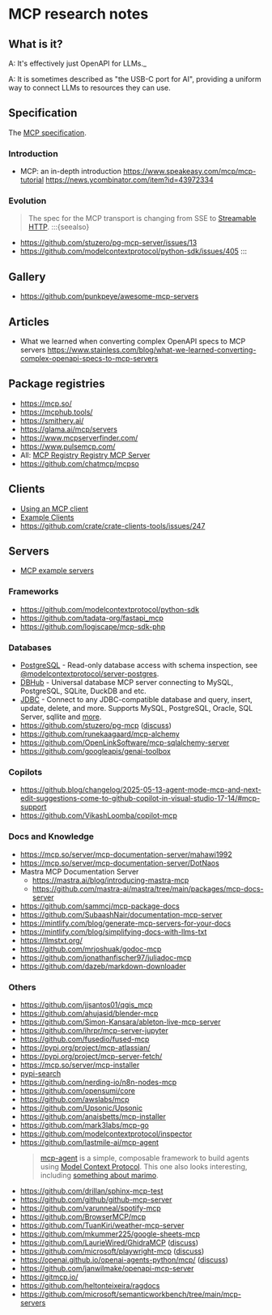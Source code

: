 # MCP research notes

## What is it?

A: It's effectively just OpenAPI for LLMs._

A: It is sometimes described as "the USB-C port for AI", providing a uniform
way to connect LLMs to resources they can use.

## Specification

The [MCP specification](https://spec.modelcontextprotocol.io).

### Introduction

- MCP: an in-depth introduction
  https://www.speakeasy.com/mcp/mcp-tutorial
  https://news.ycombinator.com/item?id=43972334

### Evolution

> The spec for the MCP transport is changing from SSE to
> [Streamable HTTP](https://spec.modelcontextprotocol.io/specification/2025-03-26/basic/transports/#streamable-http).
:::{seealso}
- https://github.com/stuzero/pg-mcp-server/issues/13
- https://github.com/modelcontextprotocol/python-sdk/issues/405
:::

## Gallery

- <https://github.com/punkpeye/awesome-mcp-servers>

## Articles

- What we learned when converting complex OpenAPI specs to MCP servers
  https://www.stainless.com/blog/what-we-learned-converting-complex-openapi-specs-to-mcp-servers

## Package registries

- <https://mcp.so/>
- <https://mcphub.tools/>
- <https://smithery.ai/>
- <https://glama.ai/mcp/servers>
- <https://www.mcpserverfinder.com/>
- <https://www.pulsemcp.com/>
- All: [MCP Registry Registry MCP Server](https://github.com/mastra-ai/mastra/blob/4af513ca1a8e94354c788e40e900d49fbf1c9f86/packages/mcp-registry-registry/src/registry/registry.ts)
- https://github.com/chatmcp/mcpso

## Clients

- [Using an MCP client](https://github.com/modelcontextprotocol/servers/tree/main#using-an-mcp-client)
- [Example Clients](https://modelcontextprotocol.io/clients)
- https://github.com/crate/crate-clients-tools/issues/247

## Servers

- [MCP example servers](https://modelcontextprotocol.io/examples)

### Frameworks

- https://github.com/modelcontextprotocol/python-sdk
- https://github.com/tadata-org/fastapi_mcp
- https://github.com/logiscape/mcp-sdk-php

### Databases

- [PostgreSQL](https://github.com/modelcontextprotocol/servers/blob/main/src/postgres) - Read-only database access with schema inspection, see [@modelcontextprotocol/server-postgres](https://www.npmjs.com/package/@modelcontextprotocol/server-postgres).
- [DBHub](https://github.com/bytebase/dbhub/) - Universal database MCP server connecting to MySQL, PostgreSQL, SQLite, DuckDB and etc.
- [JDBC](https://github.com/quarkiverse/quarkus-mcp-servers/tree/main/jdbc) - Connect to any JDBC-compatible database and query, insert, update, delete, and more. Supports MySQL, PostgreSQL, Oracle, SQL Server, sqllite and [more](https://github.com/quarkiverse/quarkus-mcp-servers/tree/main/jdbc#supported-jdbc-variants).
- https://github.com/stuzero/pg-mcp ([discuss](https://news.ycombinator.com/item?id=43520953))
- https://github.com/runekaagaard/mcp-alchemy
- https://github.com/OpenLinkSoftware/mcp-sqlalchemy-server
- https://github.com/googleapis/genai-toolbox

### Copilots
- https://github.blog/changelog/2025-05-13-agent-mode-mcp-and-next-edit-suggestions-come-to-github-copilot-in-visual-studio-17-14/#mcp-support
- https://github.com/VikashLoomba/copilot-mcp

### Docs and Knowledge

- https://mcp.so/server/mcp-documentation-server/mahawi1992
- https://mcp.so/server/mcp-documentation-server/DotNaos
- Mastra MCP Documentation Server
  - https://mastra.ai/blog/introducing-mastra-mcp
  - https://github.com/mastra-ai/mastra/tree/main/packages/mcp-docs-server
- https://github.com/sammcj/mcp-package-docs
- https://github.com/SubaashNair/documentation-mcp-server
- https://mintlify.com/blog/generate-mcp-servers-for-your-docs
- https://mintlify.com/blog/simplifying-docs-with-llms-txt
- https://llmstxt.org/
- https://github.com/mrjoshuak/godoc-mcp
- https://github.com/jonathanfischer97/juliadoc-mcp
- https://github.com/dazeb/markdown-downloader

### Others

- https://github.com/jjsantos01/qgis_mcp
- https://github.com/ahujasid/blender-mcp
- https://github.com/Simon-Kansara/ableton-live-mcp-server
- https://github.com/ihrpr/mcp-server-jupyter
- https://github.com/fusedio/fused-mcp
- https://pypi.org/project/mcp-atlassian/
- https://pypi.org/project/mcp-server-fetch/
- https://mcp.so/server/mcp-installer
- [pypi-search](https://github.com/nomicode/cline/tree/main/MCP/pypi-search)
- https://github.com/nerding-io/n8n-nodes-mcp
- https://github.com/opensumi/core
- https://github.com/awslabs/mcp
- https://github.com/Upsonic/Upsonic
- https://github.com/anaisbetts/mcp-installer
- https://github.com/mark3labs/mcp-go
- https://github.com/modelcontextprotocol/inspector
- https://github.com/lastmile-ai/mcp-agent
  > [mcp-agent](https://github.com/lastmile-ai/mcp-agent) is a simple, composable framework to build
  > agents using [Model Context Protocol](https://modelcontextprotocol.io/introduction).
  > This one also looks interesting, including [something about marimo](https://github.com/lastmile-ai/mcp-agent#marimo).
- https://github.com/drillan/sphinx-mcp-test
- https://github.com/github/github-mcp-server
- https://github.com/varunneal/spotify-mcp
- https://github.com/BrowserMCP/mcp
- https://github.com/TuanKiri/weather-mcp-server
- https://github.com/mkummer225/google-sheets-mcp
- https://github.com/LaurieWired/GhidraMCP ([discuss](https://news.ycombinator.com/item?id=43474490))
- https://github.com/microsoft/playwright-mcp ([discuss](https://news.ycombinator.com/item?id=43485740))
- https://openai.github.io/openai-agents-python/mcp/ ([discuss](https://news.ycombinator.com/item?id=43485566))
- https://github.com/janwilmake/openapi-mcp-server
- https://gitmcp.io/
- https://github.com/heltonteixeira/ragdocs
- https://github.com/microsoft/semanticworkbench/tree/main/mcp-servers
